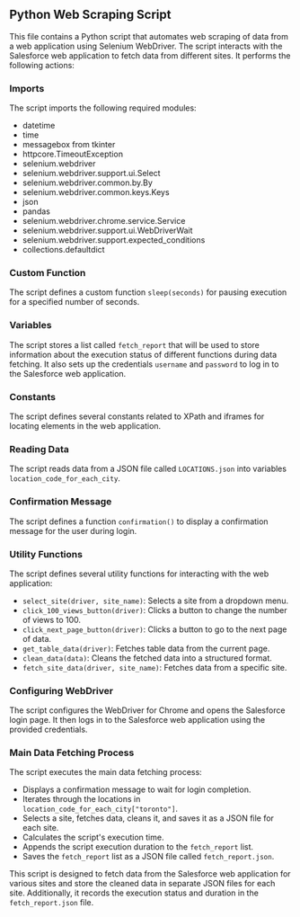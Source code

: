 ## Python Web Scraping Script

This file contains a Python script that automates web scraping of data from a web application using Selenium WebDriver. The script interacts with the Salesforce web application to fetch data from different sites. It performs the following actions:

### Imports

The script imports the following required modules:

- datetime
- time
- messagebox from tkinter
- httpcore.TimeoutException
- selenium.webdriver
- selenium.webdriver.support.ui.Select
- selenium.webdriver.common.by.By
- selenium.webdriver.common.keys.Keys
- json
- pandas
- selenium.webdriver.chrome.service.Service
- selenium.webdriver.support.ui.WebDriverWait
- selenium.webdriver.support.expected_conditions
- collections.defaultdict

### Custom Function

The script defines a custom function `sleep(seconds)` for pausing execution for a specified number of seconds.

### Variables

The script stores a list called `fetch_report` that will be used to store information about the execution status of different functions during data fetching. It also sets up the credentials `username` and `password` to log in to the Salesforce web application.

### Constants

The script defines several constants related to XPath and iframes for locating elements in the web application.

### Reading Data

The script reads data from a JSON file called `LOCATIONS.json` into variables `location_code_for_each_city`.

### Confirmation Message

The script defines a function `confirmation()` to display a confirmation message for the user during login.

### Utility Functions

The script defines several utility functions for interacting with the web application:

- `select_site(driver, site_name)`: Selects a site from a dropdown menu.
- `click_100_views_button(driver)`: Clicks a button to change the number of views to 100.
- `click_next_page_button(driver)`: Clicks a button to go to the next page of data.
- `get_table_data(driver)`: Fetches table data from the current page.
- `clean_data(data)`: Cleans the fetched data into a structured format.
- `fetch_site_data(driver, site_name)`: Fetches data from a specific site.

### Configuring WebDriver

The script configures the WebDriver for Chrome and opens the Salesforce login page. It then logs in to the Salesforce web application using the provided credentials.

### Main Data Fetching Process

The script executes the main data fetching process:

- Displays a confirmation message to wait for login completion.
- Iterates through the locations in `location_code_for_each_city["toronto"]`.
- Selects a site, fetches data, cleans it, and saves it as a JSON file for each site.
- Calculates the script's execution time.
- Appends the script execution duration to the `fetch_report` list.
- Saves the `fetch_report` list as a JSON file called `fetch_report.json`.

This script is designed to fetch data from the Salesforce web application for various sites and store the cleaned data in separate JSON files for each site. Additionally, it records the execution status and duration in the `fetch_report.json` file.

